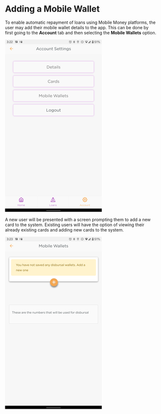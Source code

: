 # Adding a Mobile Wallet

To enable automatic repayment of loans using Mobile Money platforms, the user may add their mobile wallet details to the app. This can be done by first going to the **Account** tab and then selecting the **Mobile Wallets** option.

![The accounts tab](screenshots/adding_card/01_account_settings.png)

A new user will be presented with a screen prompting them to add a new card to the system. Existing users will have the option of viewing their already existing cards and adding new cards to the system.

![The Mobile Wallets view](screenshots/adding_mobile_wallet/01_mobile_wallets.png)

